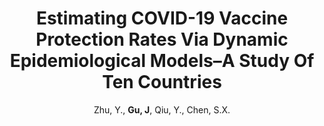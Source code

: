 ---
title: "Estimating COVID-19 Vaccine Protection Rates Via Dynamic Epidemiological Models–A Study Of Ten Countries"
collection: publications
permalink: /publication/AOAS_2023
author: Zhu, Y., <strong>Gu, J</strong>, Qiu, Y., Chen, S.X.
conf: 'Annals of Applied Statistics'
conf_shortname: 'AOAS'
year: 2023
paperurl: /publications/papers/AOAS_2023.pdf
additional: true
---